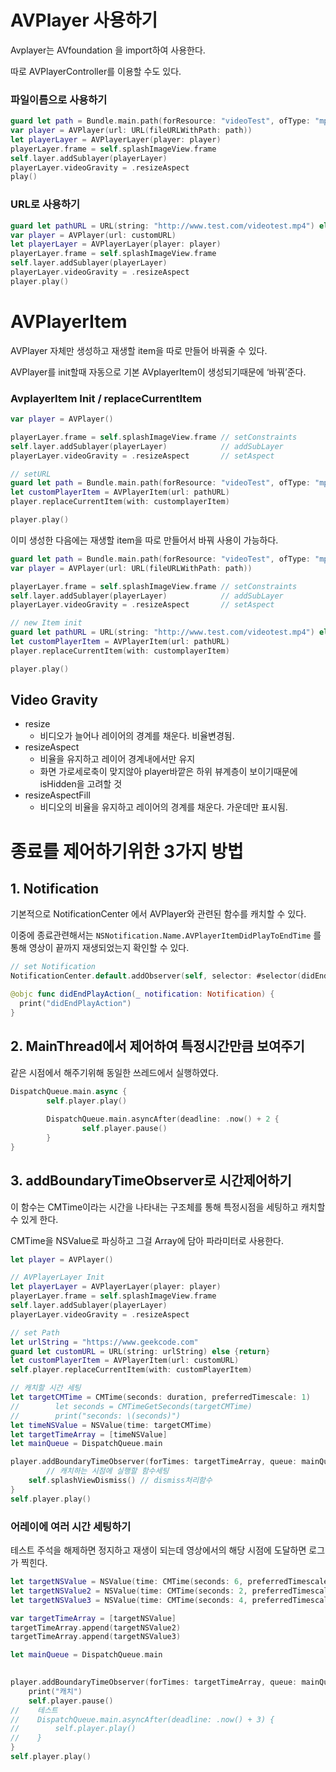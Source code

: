 # AVPlayer 사용하기

Avplayer는 AVfoundation 을 import하여 사용한다. 

따로 AVPlayerController를 이용할 수도 있다.

### 파일이름으로 사용하기

```swift
guard let path = Bundle.main.path(forResource: "videoTest", ofType: "mp4") else { return }
var player = AVPlayer(url: URL(fileURLWithPath: path))
let playerLayer = AVPlayerLayer(player: player)
playerLayer.frame = self.splashImageView.frame
self.layer.addSublayer(playerLayer)
playerLayer.videoGravity = .resizeAspect
play()
```

### URL로 사용하기

```swift
guard let pathURL = URL(string: "http://www.test.com/videotest.mp4") else {return}
var player = AVPlayer(url: customURL)
let playerLayer = AVPlayerLayer(player: player)
playerLayer.frame = self.splashImageView.frame
self.layer.addSublayer(playerLayer)
playerLayer.videoGravity = .resizeAspect
player.play()
```

# AVPlayerItem

AVPlayer 자체만 생성하고 재생할 item을 따로 만들어 바꿔줄 수 있다.

AVPlayer를 init할때 자동으로 기본 AVplayerItem이 생성되기때문에 ‘바꿔’준다.

### AvplayerItem Init / replaceCurrentItem

```swift
var player = AVPlayer()

playerLayer.frame = self.splashImageView.frame // setConstraints
self.layer.addSublayer(playerLayer)            // addSubLayer
playerLayer.videoGravity = .resizeAspect       // setAspect

// setURL
guard let path = Bundle.main.path(forResource: "videoTest", ofType: "mp4") else { return }
let customPlayerItem = AVPlayerItem(url: pathURL)
player.replaceCurrentItem(with: customplayerItem)

player.play()
```

이미 생성한 다음에는 재생할 item을 따로 만들어서 바꿔 사용이 가능하다. 

```swift
guard let path = Bundle.main.path(forResource: "videoTest", ofType: "mp4") else { return }
var player = AVPlayer(url: URL(fileURLWithPath: path))

playerLayer.frame = self.splashImageView.frame // setConstraints
self.layer.addSublayer(playerLayer)            // addSubLayer
playerLayer.videoGravity = .resizeAspect       // setAspect

// new Item init
guard let pathURL = URL(string: "http://www.test.com/videotest.mp4") else {return}
let customPlayerItem = AVPlayerItem(url: pathURL)
player.replaceCurrentItem(with: customplayerItem)

player.play()
```

## Video Gravity

- resize
    - 비디오가 늘어나 레이어의 경계를 채운다. 비율변경됨.
- resizeAspect
    - 비율을 유지하고 레이어 경계내에서만 유지
    - 화면 가로세로축이 맞지않아 player바깥은 하위 뷰계층이 보이기때문에 isHidden을 고려할 것
- resizeAspectFill
    - 비디오의 비율을 유지하고 레이어의 경계를 채운다. 가운데만 표시됨.

# 종료를 제어하기위한 3가지 방법

## 1. Notification

기본적으로 NotificationCenter 에서 AVPlayer와 관련된 함수를 캐치할 수 있다.

이중에 종료관련해서는 `NSNotification.Name.AVPlayerItemDidPlayToEndTime` 를 통해 영상이 끝까지 재생되었는지 확인할 수 있다.

```swift
// set Notification
NotificationCenter.default.addObserver(self, selector: #selector(didEndPlayAction(_:)), name: NSNotification.Name.AVPlayerItemDidPlayToEndTime, object: nil)

@objc func didEndPlayAction(_ notification: Notification) {
  print("didEndPlayAction")
}
```

## 2.  MainThread에서 제어하여 특정시간만큼 보여주기

같은 시점에서 해주기위해 동일한 쓰레드에서 실행하였다.

```swift
DispatchQueue.main.async {
        self.player.play()
            
        DispatchQueue.main.asyncAfter(deadline: .now() + 2 {
                self.player.pause()
        }
}
```

## 3. addBoundaryTimeObserver로 시간제어하기

이 함수는 CMTime이라는 시간을 나타내는 구조체를 통해 특정시점을 세팅하고 캐치할 수 있게 한다. 

CMTime을 NSValue로 파싱하고 그걸 Array에 담아 파라미터로 사용한다. 

```swift
let player = AVPlayer()

// AVPlayerLayer Init
let playerLayer = AVPlayerLayer(player: player)
playerLayer.frame = self.splashImageView.frame
self.layer.addSublayer(playerLayer)
playerLayer.videoGravity = .resizeAspect

// set Path
let urlString = "https://www.geekcode.com"
guard let customURL = URL(string: urlString) else {return}
let customPlayerItem = AVPlayerItem(url: customURL)
self.player.replaceCurrentItem(with: customPlayerItem)

// 캐치할 시간 세팅
let targetCMTime = CMTime(seconds: duration, preferredTimescale: 1)
//        let seconds = CMTimeGetSeconds(targetCMTime)
//        print("seconds: \(seconds)")
let timeNSValue = NSValue(time: targetCMTime)
let targetTimeArray = [timeNSValue]
let mainQueue = DispatchQueue.main

player.addBoundaryTimeObserver(forTimes: targetTimeArray, queue: mainQueue) {
        // 캐치하는 시점에 실행할 함수세팅
    self.splashViewDismiss() // dismiss처리함수
}
self.player.play()
```

### 어레이에 여러 시간 세팅하기

테스트 주석을 해제하면 정지하고 재생이 되는데 영상에서의 해당 시점에 도달하면 로그가 찍힌다. 

```swift
let targetNSValue = NSValue(time: CMTime(seconds: 6, preferredTimescale: 1))
let targetNSValue2 = NSValue(time: CMTime(seconds: 2, preferredTimescale: 1))
let targetNSValue3 = NSValue(time: CMTime(seconds: 4, preferredTimescale: 1))

var targetTimeArray = [targetNSValue]
targetTimeArray.append(targetNSValue2)
targetTimeArray.append(targetNSValue3)

let mainQueue = DispatchQueue.main

        
player.addBoundaryTimeObserver(forTimes: targetTimeArray, queue: mainQueue) {
    print("캐치")
    self.player.pause()
//    테스트 
//    DispatchQueue.main.asyncAfter(deadline: .now() + 3) {
//        self.player.play()
//    }
}
self.player.play()
```

